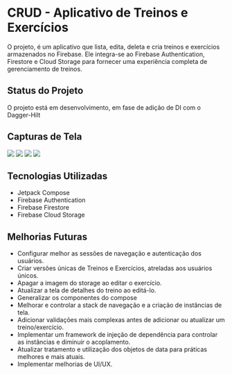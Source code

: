 # CRUD - Aplicativo de Treinos e Exercícios

O projeto, é um aplicativo que lista, edita, deleta e cria treinos e exercícios armazenados no Firebase. Ele integra-se ao Firebase Authentication, Firestore e Cloud Storage para fornecer uma experiência completa de gerenciamento de treinos.

## Status do Projeto

O projeto está em desenvolvimento, em fase de adição de DI com o Dagger-Hilt

## Capturas de Tela

![](file:///home/vini/Downloads/Screenshot_2023-12-28-20-22-05-804_com.br.lealapps.jpg)
![](file:///home/vini/Downloads/Screenshot_2023-12-28-20-24-32-254_com.br.lealapps.jpg)
![](file:///home/vini/Downloads/Screenshot_2023-12-28-20-24-21-544_com.br.lealapps.jpg)
![](file:///home/vini/Downloads/Screenshot_2023-12-28-20-24-32-254_com.br.lealapps.jpg)

## Tecnologias Utilizadas

- Jetpack Compose
- Firebase Authentication
- Firebase Firestore
- Firebase Cloud Storage

## Melhorias Futuras

- Configurar melhor as sessões de navegação e autenticação dos usuários.
- Criar versões únicas de Treinos e Exercícios, atreladas aos usuários únicos.
- Apagar a imagem do storage ao editar o exercício.
- Atualizar a tela de detalhes do treino ao editá-lo.
- Generalizar os componentes do compose
- Melhorar e controlar a stack de navegação e a criação de instâncias de tela.
- Adicionar validações mais complexas antes de adicionar ou atualizar um treino/exercício.
- Implementar um framework de injeção de dependência para controlar as instâncias e diminuir o acoplamento.
- Atualizar tratamento e utilização dos objetos de data para práticas melhores e mais atuais.
- Implementar melhorias de UI/UX.
